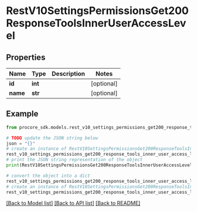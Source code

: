 # RestV10SettingsPermissionsGet200ResponseToolsInnerUserAccessLevel


## Properties

Name | Type | Description | Notes
------------ | ------------- | ------------- | -------------
**id** | **int** |  | [optional] 
**name** | **str** |  | [optional] 

## Example

```python
from procore_sdk.models.rest_v10_settings_permissions_get200_response_tools_inner_user_access_level import RestV10SettingsPermissionsGet200ResponseToolsInnerUserAccessLevel

# TODO update the JSON string below
json = "{}"
# create an instance of RestV10SettingsPermissionsGet200ResponseToolsInnerUserAccessLevel from a JSON string
rest_v10_settings_permissions_get200_response_tools_inner_user_access_level_instance = RestV10SettingsPermissionsGet200ResponseToolsInnerUserAccessLevel.from_json(json)
# print the JSON string representation of the object
print(RestV10SettingsPermissionsGet200ResponseToolsInnerUserAccessLevel.to_json())

# convert the object into a dict
rest_v10_settings_permissions_get200_response_tools_inner_user_access_level_dict = rest_v10_settings_permissions_get200_response_tools_inner_user_access_level_instance.to_dict()
# create an instance of RestV10SettingsPermissionsGet200ResponseToolsInnerUserAccessLevel from a dict
rest_v10_settings_permissions_get200_response_tools_inner_user_access_level_from_dict = RestV10SettingsPermissionsGet200ResponseToolsInnerUserAccessLevel.from_dict(rest_v10_settings_permissions_get200_response_tools_inner_user_access_level_dict)
```
[[Back to Model list]](../README.md#documentation-for-models) [[Back to API list]](../README.md#documentation-for-api-endpoints) [[Back to README]](../README.md)


